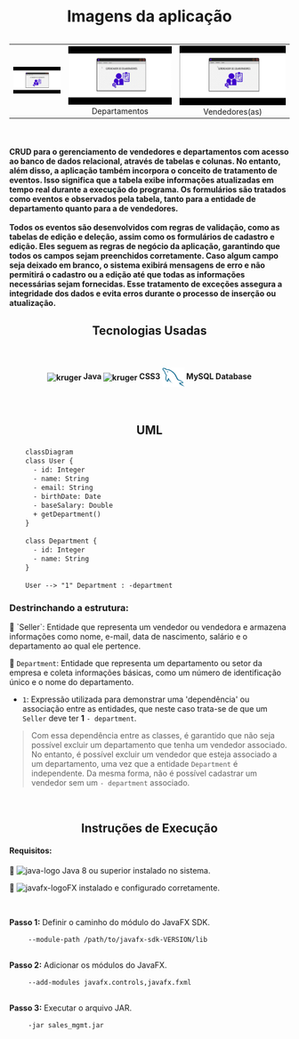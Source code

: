 <div align="center">
  <h1>Imagens da aplicação</h1>
  <table style="display: inline-table;">
    <tr>
      <td align="center"><img src="gifs/telas.gif"></td>
      <td align="center"><img src="gifs/tela-departamento.gif">Departamentos</td>
      <td align="center"><img src="gifs/tela-vendedor.gif">Vendedores(as)</td>
    </tr>
  </table>
</div>
<br>
<h4>
    CRUD para o gerenciamento de vendedores e departamentos com acesso ao banco de dados relacional, através de tabelas e colunas. 
    No entanto, além disso, a aplicação também incorpora o conceito de tratamento de eventos. Isso significa que a tabela exibe informações atualizadas em tempo real durante a execução do programa. 
    Os formulários são tratados como eventos e observados pela tabela, tanto para a entidade de departamento quanto para a de vendedores.
    <br><br>
    Todos os eventos são desenvolvidos com regras de validação, como as tabelas de edição e deleção, assim como os formulários de cadastro e edição. 
    Eles seguem as regras de negócio da aplicação, garantindo que todos os campos sejam preenchidos corretamente. 
    Caso algum campo seja deixado em branco, o sistema exibirá mensagens de erro e não permitirá o cadastro ou a edição até que todas as informações necessárias sejam fornecidas. 
    Esse tratamento de exceções assegura a integridade dos dados e evita erros durante o processo de inserção ou atualização.
<br>
<div>
<h2 align="center">Tecnologias Usadas</h2>
  <br>
    <h4 align="center"> 
      <p>
       <img align="center" alt="kruger" height="35" width="40" src="https://cdn.jsdelivr.net/gh/devicons/devicon/icons/java/java-original.svg"/>
       Java
       <img align="center" alt="kruger" height="35" width="40" src="https://cdn.jsdelivr.net/gh/devicons/devicon/icons/css3/css3-original.svg"/>
       CSS3
       <img align="center" alt="kruger" height="35" width="40" src="https://raw.githubusercontent.com/devicons/devicon/master/icons/mysql/mysql-plain.svg">
       MySQL Database
       </p>
   </h4>
</div>
<br>
    <h2 align="center">UML</h2>

```mermaid
    classDiagram
    class User {
      - id: Integer
      - name: String
      - email: String
      - birthDate: Date
      - baseSalary: Double
      + getDepartment()
    }

    class Department {
      - id: Integer
      - name: String
    }

    User --> "1" Department : -department
```

<h3> Destrinchando a estrutura: </h3>
🔹 `Seller`: Entidade que representa um vendedor ou vendedora e armazena informações como nome, e-mail, data de nascimento, salário e o departamento ao qual ele pertence.

🔹 `Department`: Entidade que representa um departamento ou setor da empresa e coleta informações básicas, como um número de identificação único e o nome do departamento.

- `1`: Expressão utilizada para demonstrar uma 'dependência' ou associação entre as entidades, que neste caso trata-se de que um `Seller` deve ter **1** `- department`. 

> Com essa dependência entre as classes, é garantido que não seja possível excluir um departamento que tenha um vendedor associado. No entanto, é possível excluir um vendedor que esteja associado a um departamento, uma vez que a entidade `Department` é independente. Da mesma forma, não é possível cadastrar um vendedor sem um `- department` associado.

<br>
<div>
  <h2 align="center">Instruções de Execução</h2>

  <h4>Requisitos:</h4>
  <p>
    🔹
    <img src="https://cdn.jsdelivr.net/gh/devicons/devicon/icons/java/java-original.svg" alt="java-logo" height="35" width="40"> Java 8 ou superior instalado no sistema.
  </p>

  <p>
    🔹
    <img src="https://cdn.jsdelivr.net/gh/devicons/devicon/icons/java/java-original.svg" alt="javafx-logo" height="35" width="40">FX instalado e configurado corretamente.
  </p>
  <br>
  <p>
    <strong>Passo 1:</strong> Definir o caminho do módulo do JavaFX SDK.
  </p>

  <pre>
    <code>--module-path /path/to/javafx-sdk-VERSION/lib</code>
  </pre>

  <p>
    <strong>Passo 2:</strong> Adicionar os módulos do JavaFX.
  </p>

  <pre>
    <code>--add-modules javafx.controls,javafx.fxml</code>
  </pre>

  <p>
    <strong>Passo 3:</strong> Executar o arquivo JAR.
  </p>

  <pre>
    <code>-jar sales_mgmt.jar</code>
  </pre>

</div>





